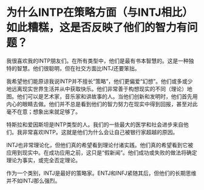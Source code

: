 # 为什么INTP在策略方面（与INTJ相比）如此糟糕，这是否反映了他们的智力有问题？

我很喜欢我的INTP朋友们。在所有类型中，他们是最有书本智慧的。这是一种独特的智慧。他们很聪明，但在社交方面比INTJ还要笨拙。

我希望他们能原谅我说INTP并不擅长“策略”，他们更偏爱“幻想”。他们或多或少地远离现实世界生活并从中获取快乐。他们非常善于构想现实的不同（理论）地图。他们可以是艺术家，音乐家和讲故事的人。当他们创新和发明时，他们首先用内心的眼睛去做。他们并不总是看到他们的智力努力在现实中得到回报，甚至对此毫不在意；想象出来就足够了。

特斯拉和爱因斯坦是INTP类型的人。我们的一些最大的医学和社会进步来自他们。我非常喜欢INTP。这就是他们为什么会让自己被银行家超越的原因。

INTJ也非常理论化，但他们真的希望看到理论付诸实践。他们真的希望看到它被应用到现实中。在成功应用之前，这只是“假新闻”。他们成功或失败的做法将确定理论为事实，或完全否定理论。

作为一个类别，INTJ是最好的策略家。ENTJ和INFJ紧随其后，但他们的长期思维并不如INTJ那么强烈。

